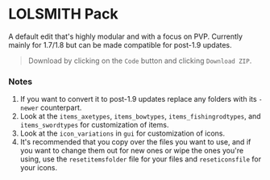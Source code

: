 # LOLSMITH Pack
A default edit that's highly modular and with a focus on PVP. Currently mainly for 1.7/1.8 but can be made compatible for post-1.9 updates.
> Download by clicking on the `Code` button and clicking `Download ZIP`.

### Notes
1. If you want to convert it to post-1.9 updates replace any folders with its `-newer` counterpart.
2. Look at the `items_axetypes`, `items_bowtypes`, `items_fishingrodtypes`, and `items_swordtypes` for customization of items.
3. Look at the `icon_variations` in `gui` for customization of icons.
4. It's recommended that you copy over the files you want to use, and if you want to change them out for new ones or wipe the ones you're using, use the `resetitemsfolder` file for your files and `reseticonsfile` for your icons.
